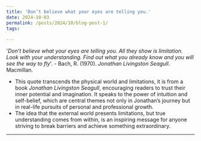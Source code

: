 ```yaml
---
title: 'Don’t believe what your eyes are telling you.'
date: 2024-10-03
permalink: /posts/2024/10/blog-post-1/
tags:
  
---
```


'*Don’t believe what your eyes are telling you. All they show is limitation. Look with your understanding. Find out what you already know and you will see the way to fly*'. - Bach, R. (1970). *Jonathan Livingston Seagull*. Macmillan.

- This quote transcends the physical world and limitations, it is from a book *Jonathan Livingston Seagull*, encouraging readers to trust their inner potential and imagination. It speaks to the power of intuition and self-belief, which are central themes not only in Jonathan’s journey but in real-life pursuits of personal and professional growth.
- The idea that the external world presents limitations, but true understanding comes from within, is an inspiring message for anyone striving to break barriers and achieve something extraordinary.

------
